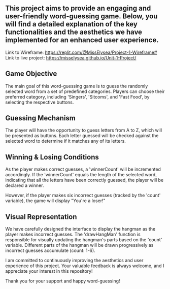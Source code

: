 ## This project aims to provide an engaging and user-friendly word-guessing game. Below, you will find a detailed explanation of the key functionalities and the aesthetics we have implemented for an enhanced user experience.

Link to Wireframe: https://replit.com/@MissElysea/Project-1-Wireframe#
Link to live project: https://misselysea.github.io/Unit-1-Project/

## Game Objective

The main goal of this word-guessing game is to guess the randomly selected word from a set of predefined categories. Players can choose their preferred category, including 'Singers', 'Sitcoms', and 'Fast Food', by selecting the respective buttons.

## Guessing Mechanism

The player will have the opportunity to guess letters from A to Z, which will be presented as buttons. Each letter guessed will be checked against the selected word to determine if it matches any of its letters.

## Winning & Losing Conditions

As the player makes correct guesses, a 'winnerCount' will be incremented accordingly. If the 'winnerCount' equals the length of the selected word, indicating that all the letters have been correctly guessed, the player will be declared a winner.

However, if the player makes six incorrect guesses (tracked by the 'count' variable), the game will display "You're a loser!"

## Visual Representation

We have carefully designed the interface to display the hangman as the player makes incorrect guesses. The 'drawHangMan' function is responsible for visually updating the hangman's parts based on the 'count' variable. Different parts of the hangman will be drawn progressively as incorrect guesses accumulate (count: 1-6).

I am committed to continuously improving the aesthetics and user experience of this project. Your valuable feedback is always welcome, and I appreciate your interest in this repository!

Thank you for your support and happy word-guessing!
